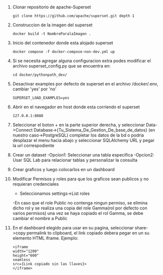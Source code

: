 1. Clonar repositorio de apache-Superset

    ```
    git clone https://github.com/apache/superset.git depth 1
    ```

2. Construccion de la imagen del superset
    ```
    docker build -t NombreParalaImagen .
    ```

3. Inicio del contenedor donde esta alojado superset

    ```
    docker compose -f docker-compose-non-dev.yml up
    ```

4. Si se necesita agregar alguna configuracion extra podes modificar el archivo superset_config.py que se encuentra en: 

    ```
    cd docker/pythonpath_dev/
    ```

5. Desactivar examples por defecto de superset en el archivo /docker/.env, cambiar 'yes' por 'no'

    ```
    SUPERSET_LOAD_EXAMPLES=yes

    ```

6. Abrir en el navegador en host donde esta corriendo el superset

    ```
    127.0.0.1:8088
    ```

7. Seleccionar el boton + en la parte superior derecha, y seleccionar Data->Connect Database->{Tu_Sistema_De_Gestion_De_base_de_datos}
(en nuestro caso->PostgreSQL) completar los datos de la bd o podria desplazar el menu hacia abajo y seleccionar SQLAlchemy URL
y pegar la url correspodiente

8. Crear un dataset
    -Opcion1: Seleccionar una tabla especifica
    -Opcion2: Usar SQL Lab para relacionar tablas y personalizar la consulta

9. Crear graficos y luego colocarlos en un dashboard

10. Modificar Permisos y roles para que los graficos sean publicos y no requieran credenciales
    - Seleccionamos settings->List roles 

    -En caso que el role Public no contenga ningun permiso, se elimina dicho rol y se realiza una copia del role Gamma(rol por      defecto con varios permisos) una vez se haya copiado el rol Gamma, se debe cambiar el nombre a Public

11. En el dashboard elegido para usar en su pagina, seleccionar share->copy permalink to clipboard, el link copiado debera pegar en un su elemento HTML iframe. Ejemplo:

    ```
    <iframe
    width="1200"
    height="600"
    seamless
    src={Link copiado sin las llaves}>
    </iframe>
    ```

